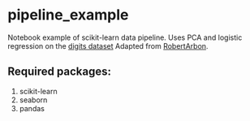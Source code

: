 # pipeline_example
Notebook example of scikit-learn data pipeline. Uses PCA and logistic regression on the [digits dataset](http://scikit-learn.org/stable/modules/generated/sklearn.datasets.load_digits.html)
Adapted from [RobertArbon](https://github.com/robertarbon/pipeline_example).

## Required packages:

1. scikit-learn
2. seaborn
3. pandas

